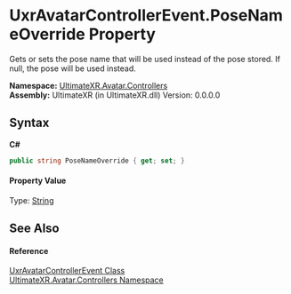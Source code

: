 # UxrAvatarControllerEvent.PoseNameOverride Property 
 

Gets or sets the pose name that will be used instead of the pose stored. If null, the pose will be used instead.

**Namespace:**&nbsp;<a href="N_UltimateXR_Avatar_Controllers">UltimateXR.Avatar.Controllers</a><br />**Assembly:**&nbsp;UltimateXR (in UltimateXR.dll) Version: 0.0.0.0

## Syntax

**C#**<br />
``` C#
public string PoseNameOverride { get; set; }
```


#### Property Value
Type: <a href="https://docs.microsoft.com/dotnet/api/system.string" target="_blank" rel="noopener noreferrer">String</a>

## See Also


#### Reference
<a href="T_UltimateXR_Avatar_Controllers_UxrAvatarControllerEvent">UxrAvatarControllerEvent Class</a><br /><a href="N_UltimateXR_Avatar_Controllers">UltimateXR.Avatar.Controllers Namespace</a><br />